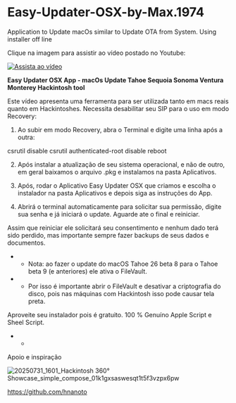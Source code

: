 

# Easy-Updater-OSX-by-Max.1974
Application to Update macOs similar to Update OTA from System. Using installer off line

Clique na imagem para assistir ao vídeo postado no Youtube:

[![Assista ao vídeo](https://img.youtube.com/vi/00GayE-Qmq8/0.jpg)](https://www.youtube.com/watch?v=00GayE-Qmq8)

**Easy Updater OSX App - macOs Update Tahoe Sequoia Sonoma Ventura Monterey Hackintosh tool**

Este vídeo apresenta uma ferramenta para ser utilizada tanto em macs reais quanto em Hackintoshes. Necessita desabilitar seu SIP para o uso em modo Recovery: 
1. Ao subir em modo Recovery, abra o Terminal e digite uma linha após a outra:

csrutil disable 
csrutil authenticated-root disable 
reboot 

2. Após instalar a atualização de seu sistema operacional, e não de outro, em geral baixamos o arquivo .pkg e instalamos na pasta Aplicativos. 

3. Após, rodar o Aplicativo Easy Updater OSX que criamos e escolha o instalador na pasta Aplicativos e depois siga as instruções do App. 

4. Abrirá o terminal automaticamente para solicitar sua permissão, digite sua senha e já iniciará o update. Aguarde ate o final e reiniciar. 

Assim que reiniciar ele solicitará seu consentimento e nenhum dado terá sido perdido, mas importante sempre fazer backups de seus dados e documentos.

* * Nota: ao fazer o update do macOS Tahoe 26 beta 8 para o Tahoe beta 9 (e anteriores) ele ativa o FileVault.
* * Por isso é importante abrir o FileVault e desativar a criptografia do disco, pois nas máquinas com Hackintosh isso pode causar tela preta. 

Aproveite seu instalador pois é gratuito. 100 % Genuíno Apple Script e Sheel Script.

* *
  
Apoio e inspiração 


![20250731_1601_Hackintosh 360° Showcase_simple_compose_01k1gxsaswesqt1t5f3vzpx6pw](https://github.com/user-attachments/assets/2c185208-02f1-4021-8aa1-91ec52145ce3)

https://github.com/hnanoto



